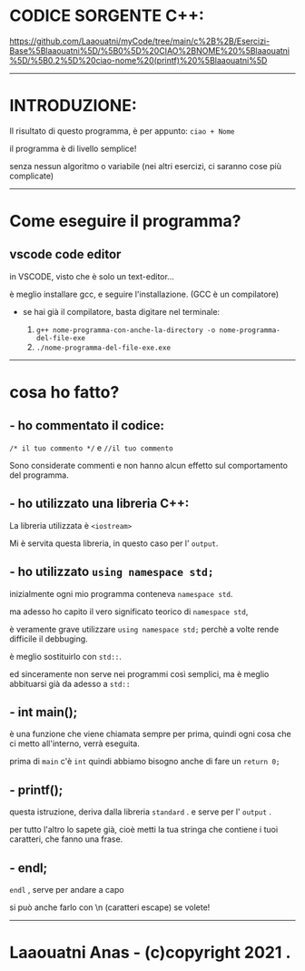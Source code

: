 # CODICE SORGENTE C++: 

https://github.com/Laaouatni/myCode/tree/main/c%2B%2B/Esercizi-Base%5Blaaouatni%5D/%5B0%5D%20CIAO%2BNOME%20%5Blaaouatni%5D/%5B0.2%5D%20ciao-nome%20(printf)%20%5Blaaouatni%5D

----------------------------------------------------------------

# INTRODUZIONE:

Il risultato di questo programma, è per appunto: `ciao + Nome`

il programma è di livello semplice!

senza nessun algoritmo o variabile (nei altri esercizi, ci saranno cose più complicate)

----------------------------------------------------------------

# Come eseguire il programma?
 
## vscode code editor

in VSCODE, visto che è solo un text-editor... 

è meglio installare gcc, e seguire l'installazione. (GCC è un compilatore)

- se hai già il compilatore, basta digitare nel terminale:

    1. `g++ nome-programma-con-anche-la-directory -o nome-programma-del-file-exe`
    2. `./nome-programma-del-file-exe.exe`

----------------------------------------------------------------

# cosa ho fatto?

## - ho commentato il codice:

`/* il tuo commento */` e `//il tuo commento`

Sono considerate commenti e non hanno alcun effetto sul comportamento del programma.


## - ho utilizzato una libreria C++:

La libreria utilizzata è `<iostream>`

Mi è servita questa libreria, in questo caso per l' `output`.


## - ho utilizzato `using namespace std;`

inizialmente ogni mio programma conteneva `namespace std`.

ma adesso ho capito il vero significato teorico di `namespace std`, 

è veramente grave utilizzare `using namespace std;` perchè a volte rende difficile il debbuging. 

è meglio sostituirlo con `std::`. 

ed sinceramente non serve nei programmi così semplici, ma è meglio abbituarsi già da adesso a `std::` 


## - int main();

è una funzione che viene chiamata sempre per prima, quindi ogni cosa che ci metto all'interno, verrà eseguita.

prima di `main` c'è `int` quindi abbiamo bisogno anche di fare un `return 0;`


## - printf();

questa istruzione, deriva dalla libreria `standard` . e serve per l' `output` .

per tutto l'altro lo sapete già, cioè metti la tua stringa che contiene i tuoi caratteri, che fanno una frase.


## - endl;

`endl` , serve per andare a capo

si può anche farlo con \n (caratteri escape) se volete!

----------------------------------------------------------------

# Laaouatni Anas - (c)copyright 2021 .